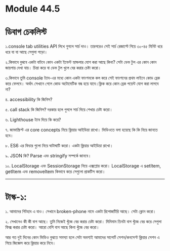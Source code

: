 # Module 44.5

# ডিবাগ চেকলিস্ট 

১.console tab utilities API লিখে গুগলে সার্চ দাও। তারপরেও সেই সার্চ রেজাল্টে গিয়ে ৩০-৪৫ মিনিট ধরে ধরে যা যা আছে সেগুলা পড়ো। 

২.কিভাবে বুঝবে একটা বাটনে কোন একটা ইভেন্ট হ্যান্ডলার যোগ করা আছে কিনা? সেটা ডেভ টুল এর কোন কোন জায়গায় দেখা যায়। চিন্তা করে বা ডেভ টুল খুলে বের করার চেষ্টা করো। 

৩.কিভাবে তুমি console ট্যাব-এর মধ্যে কোন একটা ফাংশনকে কল করে সেই ফাংশনের প্রথম লাইনে কোড ব্রেক করে ফেলবে। অর্থাৎ সেখানে গেলে কোড অটোমেটিক বন্ধ হয়ে যাবে।ক্লিক করে কোন ব্রেক পয়েন্ট যোগ করা লাগবে না?

৪. accessibility কি জিনিস?

৫. call stack কি জিনিস? দরকার হলে গুগলে সার্চ দিয়ে শেখার চেষ্টা করো। 

৬. Lighthouse ট্যাব দিয়ে কি করে?

৭. জাভাস্ক্রিপ্ট এর core concepts নিয়ে ক্লিয়ার আইডিয়া রাখো। ভিডিওতে বলা হয়েছে কি কি নিয়ে জানতে হবে।

৮. ES6 এর ফিচার গুলো নিয়ে ঘাটাঘাটি করো। একটা ক্লিয়ার আইডিয়া রাখো।

৯. JSON কি? Parse এবং stringify সম্পর্কে জানবে।

১০. LocalStorage এবং SessionStorage নিয়ে এক্সপ্লোর করো। LocalStorage এ setItem, getItem এবং removeItem কিভাবে করে সেগুলো প্রাকটিস করো।

-------------

# টাস্ক-১:


১. আমাদের গিটহাব এ যাও। সেখানে broken-phone নামে একটা রিপোজটিরি আছে। সেটা ক্লোন করো। 

২. সেখানেও কী কী বাগ আছে। তুমি নিজেই খুঁজে বের করার চেষ্টা করো। মিনিমাম তিনটা বাগ খুঁজে বের করে সেগুলা ফিক্স করার চেষ্টা করো। আরো বেশি বাগ আছে কিনা খুঁজে বের করো। 


আর গত দুই দিনের কোন ভিডিও বুঝতে সমস্যা হলে সেটা অবশ্যই আমাদের সাপোর্ট সেশন/কনসেপ্ট ক্লিয়ার সেশন এ গিয়ে জিজ্ঞেস করে ক্লিয়ার করে নিবে।  


